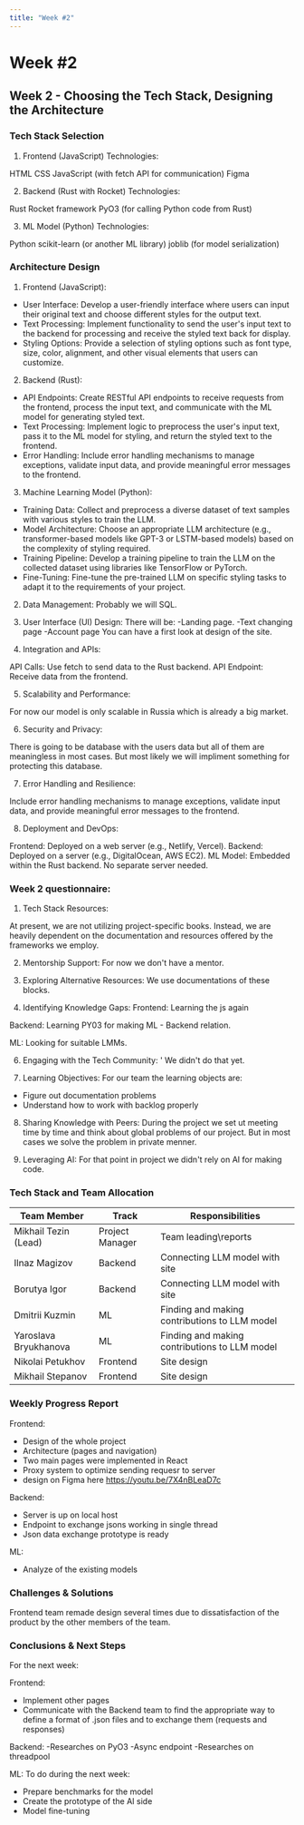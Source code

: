 ```yaml
---
title: "Week #2"
---
```


# Week #2

## Week 2 - Choosing the Tech Stack, Designing the Architecture

### Tech Stack Selection

1. Frontend (JavaScript)
Technologies:

HTML
CSS
JavaScript (with fetch API for communication)
Figma

2. Backend (Rust with Rocket)
Technologies:

Rust
Rocket framework
PyO3 (for calling Python code from Rust)

3. ML Model (Python)
Technologies:

Python
scikit-learn (or another ML library)
joblib (for model serialization)




### Architecture Design

1. Frontend (JavaScript):
- User Interface: Develop a user-friendly interface where users can input their original text and choose different styles for the output text.
- Text Processing: Implement functionality to send the user's input text to the backend for processing and receive the styled text back for display.
- Styling Options: Provide a selection of styling options such as font type, size, color, alignment, and other visual elements that users can customize.

2. Backend (Rust):
- API Endpoints: Create RESTful API endpoints to receive requests from the frontend, process the input text, and communicate with the ML model for generating styled text.
- Text Processing: Implement logic to preprocess the user's input text, pass it to the ML model for styling, and return the styled text to the frontend.
- Error Handling: Include error handling mechanisms to manage exceptions, validate input data, and provide meaningful error messages to the frontend.

3. Machine Learning Model (Python):
- Training Data: Collect and preprocess a diverse dataset of text samples with various styles to train the LLM.
- Model Architecture: Choose an appropriate LLM architecture (e.g., transformer-based models like GPT-3 or LSTM-based models) based on the complexity of styling required.
- Training Pipeline: Develop a training pipeline to train the LLM on the collected dataset using libraries like TensorFlow or PyTorch.
- Fine-Tuning: Fine-tune the pre-trained LLM on specific styling tasks to adapt it to the requirements of your project.


2. Data Management: 
Probably we will SQL.

3. User Interface (UI) Design:
There will be:
-Landing page.
-Text changing page
-Account page
You can have a first look at design of the site.

4. Integration and APIs: 

API Calls:
Use fetch to send data to the Rust backend.
API Endpoint:
Receive data from the frontend.

5. Scalability and Performance: 

For now our model is only scalable in Russia which is already a big market. 

6. Security and Privacy: 

There is going to be database with the users data but all of them are meaningless in most cases. But most likely we will impliment something for protecting this database. 

7. Error Handling and Resilience: 

 Include error handling mechanisms to manage exceptions, validate input data, and provide meaningful error messages to the frontend.

8. Deployment and DevOps: 

Frontend:
Deployed on a web server (e.g., Netlify, Vercel).
Backend:
Deployed on a server (e.g., DigitalOcean, AWS EC2).
ML Model:
Embedded within the Rust backend.
No separate server needed.

### Week 2 questionnaire:

1) Tech Stack Resources: 

At present, we are not utilizing project-specific books. Instead, we are heavily dependent on the documentation and resources offered by the frameworks we employ.

2) Mentorship Support: 
For now we don't have a mentor.

3) Exploring Alternative Resources: 
We use documentations of these blocks.

4) Identifying Knowledge Gaps: 
Frontend:
Learning the js again

Backend:
Learning PY03 for making ML - Backend relation.

ML:
Looking for suitable LMMs.


6) Engaging with the Tech Community: '
We didn't do that yet.

7) Learning Objectives: 
For our team the learning objects are:
- Figure out documentation problems
- Understand how to work with backlog properly


8) Sharing Knowledge with Peers: 
During the project we set ut meeting time by time and think about global problems of our project. But in most cases we solve the problem in private menner.


9) Leveraging AI: 
For that point in project we didn't rely on AI for making code.

### Tech Stack and Team Allocation


| Team Member           | Track               | Responsibilities                              |
|-----------------------|---------------------|-----------------------------------------------|
| Mikhail Tezin (Lead)  | Project Manager     | Team leading\reports                          |
| Ilnaz Magizov         | Backend             | Connecting LLM model with site                |
| Borutya Igor          | Backend             | Connecting LLM model with site                |
| Dmitrii Kuzmin        | ML                  | Finding and making contributions to LLM model |  
| Yaroslava Bryukhanova | ML                  | Finding and making contributions to LLM model |
| Nikolai Petukhov      | Frontend            | Site design                                   |  
| Mikhail Stepanov      | Frontend            | Site design                                   |

### Weekly Progress Report
Frontend:
- Design of the whole project 
- Architecture (pages and navigation)
- Two main pages were implemented in React 
- Proxy system to optimize sending requesr to server
- design on Figma here https://youtu.be/7X4nBLeaD7c

Backend:
- Server is up on local host
- Endpoint to exchange jsons working in single thread
- Json data exchange prototype is ready

ML:
- Analyze of the existing models


### Challenges & Solutions

Frontend team remade design several times due to dissatisfaction of the product by the other members of the team.

### Conclusions & Next Steps
For the next week:

Frontend:
- Implement other pages 
- Communicate with the Backend team to find the appropriate way to define a format of .json files and to exchange them (requests and responses)

Backend:
-Researches on PyO3
-Async endpoint
-Researches on threadpool

ML:
To do during the next week:
- Prepare benchmarks for the model
- Create the prototype of the AI side
- Model fine-tuning
